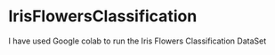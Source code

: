 # IrisFlowersClassification
I have used Google colab to run the Iris Flowers Classification DataSet
